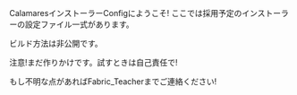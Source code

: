 CalamaresインストーラーConfigにようこそ!
ここでは採用予定のインストーラーの設定ファイル一式があります。

ビルド方法は非公開です。

注意!まだ作りかけです。試すときは自己責任で!

もし不明な点があればFabric_Teacherまでご連絡ください!
